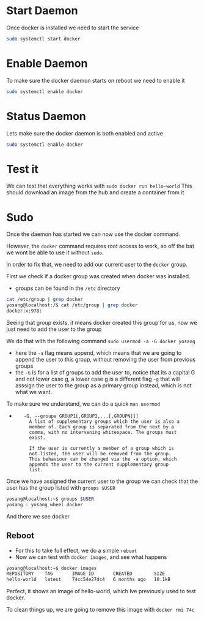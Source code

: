 # Start Daemon
Once docker is installed we need to start the service

```bash
sudo systemctl start docker
```

# Enable Daemon
To make sure the docker daemon starts on reboot we need to enable it

```bash
sudo systemctl enable docker
```

# Status Daemon
Lets make sure the docker daemon is both enabled and active

```bash
sudo systemctl enable docker
```

# Test it
We can test that everything works with `sudo docker run hello-world`
This should download an image from the hub and create a container from it

# Sudo
Once the daemon has started we can now use the docker command.

However, the `docker` command requires root access to work, so off the bat we wont be able to use it without `sudo`.

In order to fix that, we need to add our current user to the `docker` group.

First we check if a docker group was created when docker was installed
- groups can be found in the `/etc` directory

```bash
cat /etc/group | grep docker
yosang@localhost:/$ cat /etc/group | grep docker
docker:x:978:
```

Seeing that group exists, it means docker created this group for us, now we just need to add the user to the group

We do that with the following command
`sudo usermod -a -G docker yosang`
- here the `-a` flag means append, which means that we are going to append the user to this group, without removing the user from previous groups
- the `-G` is for a list of groups to add the user to, notice that its a capital G and not lower case g, a lower case g is a different flag `-g` that will asssign the user to the group as a primary group instead, which is not what we want.

To make sure we understand, we can do a quick `man usermod`
-        -G, --groups GROUP1[,GROUP2,...[,GROUPN]]]
           A list of supplementary groups which the user is also a
           member of. Each group is separated from the next by a
           comma, with no intervening whitespace. The groups must
           exist.

           If the user is currently a member of a group which is
           not listed, the user will be removed from the group.
           This behaviour can be changed via the -a option, which
           appends the user to the current supplementary group
           list.

Once we have assigned the current user to the group we can check that the user has the group listed with `groups $USER`

```bash
yosang@localhost:~$ groups $USER
yosang : yosang wheel docker
```

And there we see docker

## Reboot
- For this to take full effect, we do a simple `reboot`
- Now we can test with `docker images`, and see what happens

```bash
yosang@localhost:~$ docker images
REPOSITORY    TAG       IMAGE ID       CREATED        SIZE
hello-world   latest    74cc54e27dc4   6 months ago   10.1kB
```

Perfect, it shows an image of hello-world, which Ive previously used to test docker.

To clean things up, we are going to remove this image with `docker rmi 74c`
